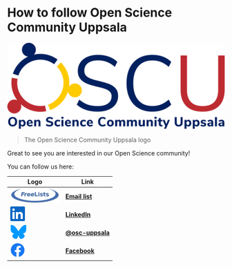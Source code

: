 # How to follow Open Science Community Uppsala

![The Open Science Community Uppsala logo](logo/oscu_logo.png)

> The Open Science Community Uppsala logo

Great to see you are interested in our Open Science community!

You can follow us here:

Logo                                                |Link
----------------------------------------------------|---------------------------------------------------------
![FreeLists logo](pics/freelists_logo_114_x_34.png) | **[Email list](https://www.freelists.org/list/oscu)**
![LinkedIn logo](pics/In-Blue-34.png)               | **[LinkedIn](https://www.linkedin.com/groups/9261540/)**
![Bluesky logo](bluesky_logo_38_x_34.png)           | **[@osc-uppsala](https://bsky.app/profile/osc-uppsala.bsky.social)**
![Facebook logo](pics/facebook_logo_34_x_34.png)    | **[Facebook](https://www.facebook.com/profile.php?id=100090996055053)**
